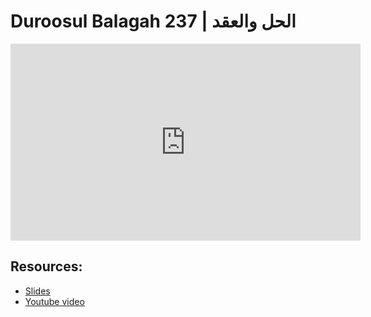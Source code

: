 # Duroosul Balagah 237 | الحل والعقد
                
<iframe width="560" height="315" src="https://www.youtube-nocookie.com/embed/YkCvXUMD5kc?start=0" frameborder="0" allow="accelerometer; autoplay; encrypted-media; gyroscope; picture-in-picture" allowfullscreen="allowfullscreen">
</iframe><BR>

## Resources:
- [Slides](https://github.com/arshare/resources_balagha_pdfs)
- [Youtube video](https://www.youtube.com/watch?v=YkCvXUMD5kc&list=PLzn0qdi6JpdvvXVuJ7kIusNquSxeyKJvc)

